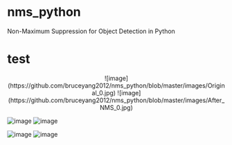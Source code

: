 # nms_python
Non-Maximum Suppression for Object Detection in Python

# test
<div align=center>
![image](https://github.com/bruceyang2012/nms_python/blob/master/images/Original_0.jpg) ![image](https://github.com/bruceyang2012/nms_python/blob/master/images/After_NMS_0.jpg)
</div>

![image](https://github.com/bruceyang2012/nms_python/blob/master/images/Original_1.jpg) ![image](https://github.com/bruceyang2012/nms_python/blob/master/images/After_NMS_1.jpg)

![image](https://github.com/bruceyang2012/nms_python/blob/master/images/Original_2.jpg) ![image](https://github.com/bruceyang2012/nms_python/blob/master/images/After_NMS_2.jpg)
